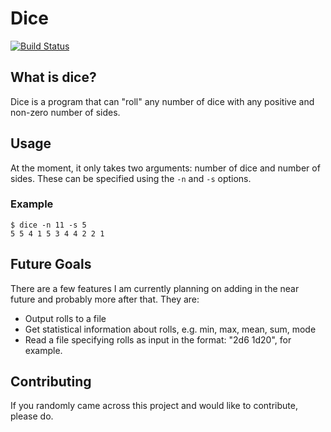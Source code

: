 # Dice

[![Build Status](https://travis-ci.com/trentbitterman/dice.svg?branch=master)](https://travis-ci.com/trentbitterman/dice)

## What is dice?

Dice is a program that can "roll" any number of dice with any positive and
non-zero number of sides.

## Usage

At the moment, it only takes two arguments: number of dice and number of sides.
These can be specified using the ```-n``` and ```-s``` options.

### Example

```text
$ dice -n 11 -s 5
5 5 4 1 5 3 4 4 2 2 1
```

## Future Goals

There are a few features I am currently planning on adding in the near future
and probably more after that. They are:

* Output rolls to a file
* Get statistical information about rolls, e.g. min, max, mean, sum, mode
* Read a file specifying rolls as input in the format: "2d6 1d20", for example.

## Contributing

If you randomly came across this project and would like to contribute, please do.
